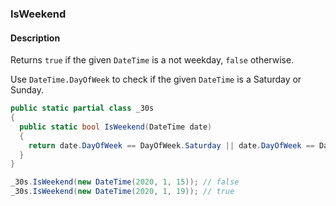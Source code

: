### IsWeekend

#### Description
Returns `true` if the given `DateTime` is a not weekday, `false` otherwise.

Use `DateTime.DayOfWeek` to check if the given `DateTime` is a Saturday or Sunday.

```csharp
public static partial class _30s 
{
  public static bool IsWeekend(DateTime date) 
  {
    return date.DayOfWeek == DayOfWeek.Saturday || date.DayOfWeek == DayOfWeek.Sunday;
  }
}
```

```csharp
_30s.IsWeekend(new DateTime(2020, 1, 15)); // false
_30s.IsWeekend(new DateTime(2020, 1, 19)); // true
```
